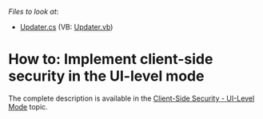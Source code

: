 <!-- default file list -->
*Files to look at*:

* [Updater.cs](./CS/SecuritySystemExample.Module/DatabaseUpdate/Updater.cs) (VB: [Updater.vb](./VB/SecuritySystemExample.Module/DatabaseUpdate/Updater.vb))
<!-- default file list end -->
# How to: Implement client-side security in the UI-level mode


<p>The complete description is available in the <a href="http://documentation.devexpress.com/#xaf/CustomDocument3436"><u>Client-Side Security - UI-Level Mode</u></a> topic.</p>

<br/>


